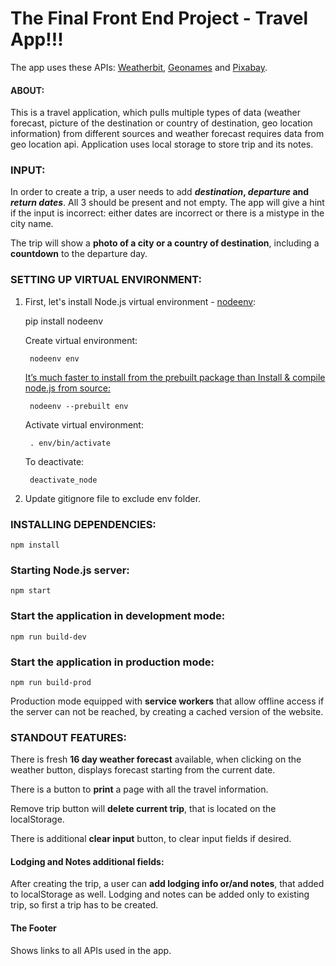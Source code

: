 # The Final Front End Project - Travel App!!!

The app uses these APIs: <a href="https://www.weatherbit.io/account/create">Weatherbit</a>, <a href="http://www.geonames.org/export/web-services.html">Geonames</a> and <a href="https://pixabay.com/api/docs/">Pixabay</a>.

#### ABOUT:
This is a travel application, which pulls multiple types of data (weather forecast,
picture of the destination or country of destination, geo location information) from
different sources and weather forecast requires data from geo location api. Application
uses local storage to store trip and its notes.

### INPUT:
In order to create a trip, a user needs to add **_destination_, _departure_ and _return dates_**. All 3 should be present and not empty. The app will give a hint if the input is incorrect: either dates are incorrect or there is a mistype in the city name.

The trip will show a **photo of a city or a country of destination**, including a **countdown** to the departure day.


### SETTING UP VIRTUAL ENVIRONMENT:

1. First, let's install Node.js virtual environment - <a href="https://pypi.org/project/nodeenv/">nodeenv</a>:

    pip install nodeenv

    Create virtual environment:

        nodeenv env

    <a href="https://pypi.org/project/nodeenv/">It’s much faster to install from the prebuilt package than Install & compile node.js from source:</a>

        nodeenv --prebuilt env

    Activate virtual environment:

        . env/bin/activate

    To deactivate:

        deactivate_node

2. Update gitignore file to exclude env folder.

###  INSTALLING DEPENDENCIES:

    npm install

### Starting Node.js server:

    npm start

### Start the application in development mode:

    npm run build-dev

### Start the application in production mode:

    npm run build-prod

Production mode equipped with **service workers** that allow offline access if the server can not be reached, by creating a cached version of the website.





### STANDOUT FEATURES:

There is fresh **16 day weather forecast** available, when clicking on the weather button, displays forecast starting from the current date.

There is a button to **print** a page with all the travel information.

Remove trip button will **delete current trip**, that is located on the localStorage.

There is additional **clear input** button, to clear input fields if desired.


#### Lodging and Notes additional fields:

After creating the trip, a user can **add lodging info or/and notes**, that added to localStorage as well.
Lodging and notes can be added only to existing trip, so first a trip has to be created.

#### The Footer
Shows links to all APIs used in the app.
